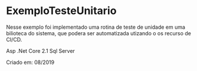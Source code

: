 # ExemploTesteUnitario


Nesse exemplo foi implementado uma rotina de teste de unidade em uma bilioteca do sistema, que podera ser automatizada utizando o os recurso de CI/CD.


Asp .Net Core 2.1
Sql Server


Criado em: 08/2019


